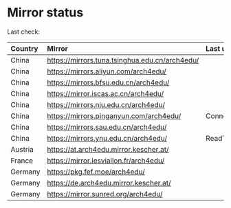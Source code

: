 <script src="./time.js"></script>
# Mirror status
Last check: <script type="text/javascript">localize(1678137453.3181307);</script>

|Country|Mirror|Last update|
|:------|:-----|:----------|
|China|https://mirrors.tuna.tsinghua.edu.cn/arch4edu/|<script type="text/javascript">localize(1678127777);</script>|
|China|https://mirrors.aliyun.com/arch4edu/|<script type="text/javascript">localize(1678127777);</script>|
|China|https://mirrors.bfsu.edu.cn/arch4edu/|<script type="text/javascript">localize(1678084479);</script>|
|China|https://mirror.iscas.ac.cn/arch4edu/|<script type="text/javascript">localize(1678127777);</script>|
|China|https://mirrors.nju.edu.cn/arch4edu/|<script type="text/javascript">localize(1678084479);</script>|
|China|https://mirrors.pinganyun.com/arch4edu/|ConnectionError|
|China|https://mirrors.sau.edu.cn/arch4edu/|<script type="text/javascript">localize(1673850842);</script>|
|China|https://mirrors.ynu.edu.cn/arch4edu/|ReadTimeout|
|Austria|https://at.arch4edu.mirror.kescher.at/|<script type="text/javascript">localize(1678084479);</script>|
|France|https://mirror.lesviallon.fr/arch4edu/|<script type="text/javascript">localize(1678084479);</script>|
|Germany|https://pkg.fef.moe/arch4edu/|<script type="text/javascript">localize(1678084479);</script>|
|Germany|https://de.arch4edu.mirror.kescher.at/|<script type="text/javascript">localize(1678084479);</script>|
|Germany|https://mirror.sunred.org/arch4edu/|<script type="text/javascript">localize(1678084479);</script>|

<script src="./tablefilter/tablefilter.js"></script>
<script src="./table.js"></script>
